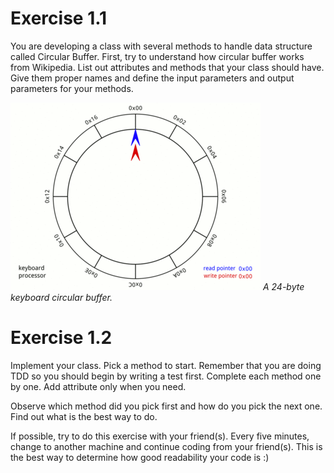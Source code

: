 <!-- TITLE: Circular Buffer -->
<!-- SUBTITLE: In previous exercise 1 and 2, you write only 1 method to solve one single problem with obvious acceptance test cases. In this exercise, you will practice gathering requirements, writing acceptance test cases, and do a bit upfront design. You will also need to write several methods to make all the functionality work. -->

# Exercise 1.1

You are developing a class with several methods to handle data structure called Circular Buffer. First, try to understand how circular buffer works from Wikipedia. List out attributes and methods that your class should have. Give them proper names and define the input parameters and output parameters for your methods.

![Circular Buffer Animation](/uploads/tdd/circular-buffer-animation.gif "Circular Buffer Animation")
_A 24-byte keyboard circular buffer._

# Exercise 1.2

Implement your class. Pick a method to start. Remember that you are doing TDD so you should begin by writing a test first. Complete each method one by one. Add attribute only when you need.

Observe which method did you pick first and how do you pick the next one. Find out what is the best way to do.

If possible, try to do this exercise with your friend(s). Every five minutes, change to another machine and continue coding from your friend(s). This is the best way to determine how good readability your code is :)